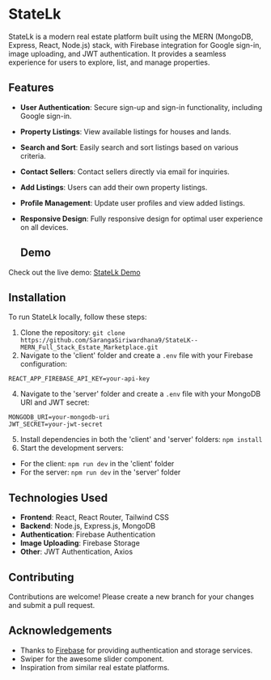# StateLk

StateLk is a modern real estate platform built using the MERN (MongoDB, Express, React, Node.js) stack, with Firebase integration for Google sign-in, image uploading, and JWT authentication. It provides a seamless experience for users to explore, list, and manage properties.

## Features

- **User Authentication**: Secure sign-up and sign-in functionality, including Google sign-in.
- **Property Listings**: View available listings for houses and lands.
- **Search and Sort**: Easily search and sort listings based on various criteria.
- **Contact Sellers**: Contact sellers directly via email for inquiries.
- **Add Listings**: Users can add their own property listings.
- **Profile Management**: Update user profiles and view added listings.
- **Responsive Design**: Fully responsive design for optimal user experience on all devices.

  ## Demo

Check out the live demo: [StateLk Demo](statelk-deployed.onrender.com)

## Installation

To run StateLk locally, follow these steps:

1. Clone the repository: `git clone https://github.com/SarangaSiriwardhana9/StateLK--MERN_Full_Stack_Estate_Marketplace.git`
2. Navigate to the 'client' folder and create a `.env` file with your Firebase configuration:
```
REACT_APP_FIREBASE_API_KEY=your-api-key
```
4. Navigate to the 'server' folder and create a `.env` file with your MongoDB URI and JWT secret:
```
MONGODB_URI=your-mongodb-uri
JWT_SECRET=your-jwt-secret
```
5. Install dependencies in both the 'client' and 'server' folders: `npm install`
6. Start the development servers:
- For the client: `npm run dev` in the 'client' folder
- For the server: `npm run dev` in the 'server' folder

## Technologies Used

- **Frontend**: React, React Router, Tailwind CSS
- **Backend**: Node.js, Express.js, MongoDB
- **Authentication**: Firebase Authentication
- **Image Uploading**: Firebase Storage
- **Other**: JWT Authentication, Axios

## Contributing

Contributions are welcome! Please create a new branch for your changes and submit a pull request.


## Acknowledgements

- Thanks to [Firebase](https://firebase.google.com/) for providing authentication and storage services.
- Swiper for the awesome slider component.
- Inspiration from similar real estate platforms.
